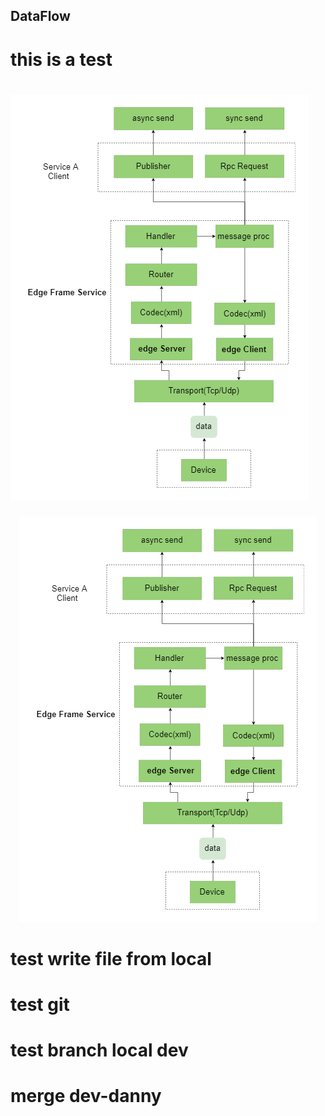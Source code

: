 ## DataFlow

# this is a test 

# ![Image](https://github.com/danny-gao/Learn-GitHub/blob/master/data%20flow.png)

<div align="center">
    <img src="https://github.com/danny-gao/Learn-GitHub/blob/master/data%20flow.png">
</div>


# test write file from local

# test git

# test branch local dev

# merge dev-danny

